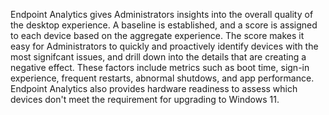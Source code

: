 Endpoint Analytics gives Administrators insights into the overall quality of the desktop experience. A baseline is established, and a score is assigned to each device based on the aggregate experience. The score makes it easy for Administrators to quickly and proactively identify devices with the most signifcant issues, and drill down into the details that are creating a negative effect. These factors include metrics such as boot time, sign-in experience, frequent restarts, abnormal shutdows, and app performance. Endpoint Analytics also provides hardware readiness to assess which devices don't meet the requirement for upgrading to Windows 11.
